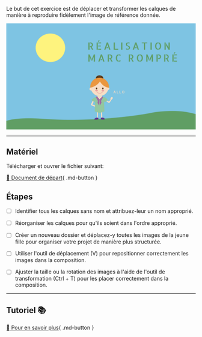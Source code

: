 <style>.md-footer{display:none;}</style>
Le but de cet exercice est de déplacer et transformer les calques de manière à reproduire fidèlement l'image de référence donnée.


![](../assets/image/vecteur_rompre.png)

***

## Matériel

Télécharger et ouvrer le fichier suivant:

[📁 Document de départ](../assets/image/vecteur_rompre_a_corriger.psd){ .md-button }   <br>

## Étapes

- [ ] Identifier tous les calques sans nom et attribuez-leur un nom approprié.
- [ ] Réorganiser les calques pour qu'ils soient dans l'ordre approprié.
- [ ] Créer un nouveau dossier et déplacez-y toutes les images de la jeune fille pour organiser votre projet de manière plus structurée.

- [ ] Utiliser l'outil de déplacement (V) pour repositionner correctement les images dans la composition.
- [ ] Ajuster la taille ou la rotation des images à l'aide de l'outil de transformation (Ctrl + T) pour les placer correctement dans la composition.

***

## Tutoriel 📚

[📖 Pour en savoir plus](https://uqam-my.sharepoint.com/:v:/g/personal/lavoie-pilote_francoise_uqam_ca/ETPC6NeIxzpLv0wtkqkLkcUBqyRSl2p639oEDisVIsuzVQ?nav=eyJyZWZlcnJhbEluZm8iOnsicmVmZXJyYWxBcHAiOiJPbmVEcml2ZUZvckJ1c2luZXNzIiwicmVmZXJyYWxBcHBQbGF0Zm9ybSI6IldlYiIsInJlZmVycmFsTW9kZSI6InZpZXciLCJyZWZlcnJhbFZpZXciOiJNeUZpbGVzTGlua0NvcHkifX0&e=QbYyqP){ .md-button }   <br>

